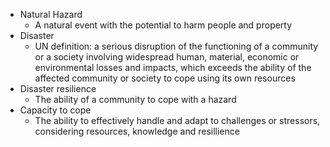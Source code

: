 - Natural Hazard 
	- A natural event with the potential to harm people and property
- Disaster
	- UN definition: a serious disruption of the functioning of a community or a society involving widespread human, material, economic or environmental losses and impacts, which exceeds the ability of the affected community or society to cope using its own resources
- Disaster resilience
	- The ability of a community to cope with a hazard
- Capacity to cope
	- The ability to effectively handle and adapt to challenges or stressors, considering resources, knowledge and resillience